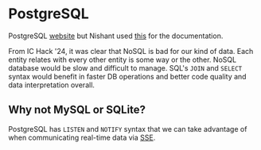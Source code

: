 # PostgreSQL

PostgreSQL [website](https://www.postgresql.org/) but Nishant used [this](https://chatgpt.com) for the documentation.

From IC Hack '24, it was clear that NoSQL is bad for our kind of data. Each entity relates with every other entity is some way or the other. NoSQL database would be slow and difficult to manage. SQL's `JOIN` and `SELECT` syntax would benefit in faster DB operations and better code quality and data interpretation overall.

## Why not MySQL or SQLite?

PostgreSQL has `LISTEN` and `NOTIFY` syntax that we can take advantage of when communicating real-time data via [SSE](../concepts/sse).
